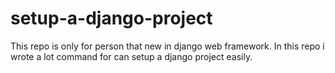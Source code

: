 # setup-a-django-project
This repo is only for person that new in django web framework. In this repo i wrote a lot command for can setup a django project easily.
